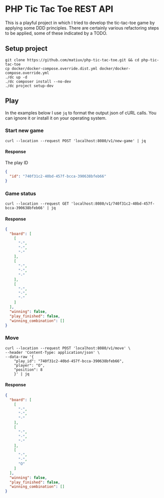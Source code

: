 PHP Tic Tac Toe REST API
======

This is a playful project in which I tried to develop the tic-tac-toe game by applying some DDD principles.
There are certainly various refactoring steps to be applied, some of these indicated by a TODO.

## Setup project
```shell
git clone https://github.com/matiux/php-tic-tac-toe.git && cd php-tic-tac-toe
cp docker/docker-compose.override.dist.yml docker/docker-compose.override.yml
./dc up -d
./dc composer install --no-dev
./dc project setup-dev
```

## Play

In the examples below I use `jq` to format the output json of cURL calls.
You can ignore it or install it on your operating system.

### Start new game

```shell
curl --location --request POST 'localhost:8080/v1/new-game' | jq
```
#### Response

The play ID
```json
{
  "id": "740f31c2-40bd-457f-bcca-390638bfeb66"
}
```

### Game status

```shell
curl --location --request GET 'localhost:8080/v1/740f31c2-40bd-457f-bcca-390638bfeb66' | jq
```
#### Response

```json
{
  "board": [
    [
      "-",
      "-",
      "-"
    ],
    [
      "-",
      "-",
      "-"
    ],
    [
      "-",
      "-",
      "-"
    ]
  ],
  "winning": false,
  "play_finished": false,
  "winning_combination": []
}
```

### Move

```shell
curl --location --request POST 'localhost:8080/v1/move' \
--header 'Content-Type: application/json' \
--data-raw '{
    "play_id": "740f31c2-40bd-457f-bcca-390638bfeb66",
    "player": "O",
    "position": 8
    }' | jq
```
#### Response

```json
{
  "board": [
    [
      "-",
      "-",
      "-"
    ],
    [
      "-",
      "-",
      "-"
    ],
    [
      "-",
      "-",
      "O"
    ]
  ],
  "winning": false,
  "play_finished": false,
  "winning_combination": []
}
```